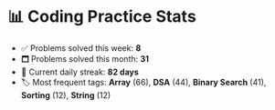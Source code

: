 # 📊 Coding Practice Stats

- ✅ Problems solved this week: **8**
- 🗖️ Problems solved this month: **31**
- 📌 Current daily streak: **82 days**
- 🏷️ Most frequent tags: **Array** (66), **DSA** (44), **Binary Search** (41), **Sorting** (12), **String** (12)
